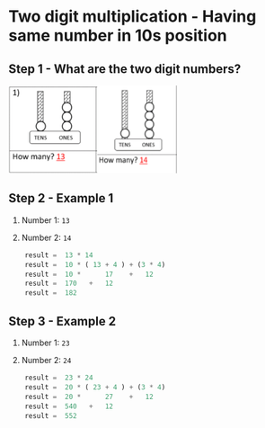 # Two digit multiplication - Having same number in 10s position

## Step 1  - What are the two digit numbers?

![](001_two_2_digit_number.png)

## Step 2  - Example 1

1. Number 1: `13`

2. Number 2: `14`

```python
    result =  13 * 14
    result =  10 * ( 13 + 4 ) + (3 * 4)
    result =  10 *      17    +   12
    result =  170   +   12
    result =  182
```

## Step 3  - Example 2

1. Number 1: `23`

2. Number 2: `24`

```python
    result =  23 * 24
    result =  20 * ( 23 + 4 ) + (3 * 4)
    result =  20 *      27    +   12
    result =  540   +   12
    result =  552
```
